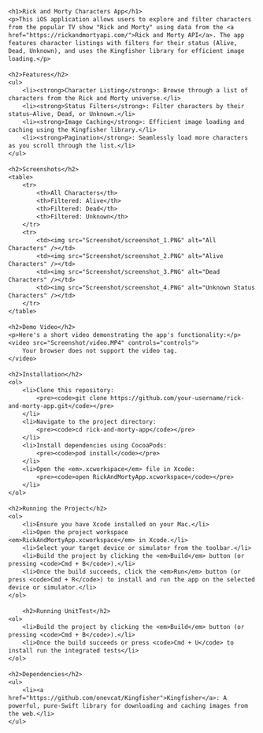     <h1>Rick and Morty Characters App</h1>
    <p>This iOS application allows users to explore and filter characters from the popular TV show "Rick and Morty" using data from the <a href="https://rickandmortyapi.com/">Rick and Morty API</a>. The app features character listings with filters for their status (Alive, Dead, Unknown), and uses the Kingfisher library for efficient image loading.</p>

    <h2>Features</h2>
    <ul>
        <li><strong>Character Listing</strong>: Browse through a list of characters from the Rick and Morty universe.</li>
        <li><strong>Status Filters</strong>: Filter characters by their status—Alive, Dead, or Unknown.</li>
        <li><strong>Image Caching</strong>: Efficient image loading and caching using the Kingfisher library.</li>
        <li><strong>Pagination</strong>: Seamlessly load more characters as you scroll through the list.</li>
    </ul>

    <h2>Screenshots</h2>
    <table>
        <tr>
            <th>All Characters</th>
            <th>Filtered: Alive</th>
            <th>Filtered: Dead</th>
            <th>Filtered: Unknown</th>
        </tr>
        <tr>
            <td><img src="Screenshot/screenshot_1.PNG" alt="All Characters" /></td>
            <td><img src="Screenshot/screenshot_2.PNG" alt="Alive Characters" /></td>
            <td><img src="Screenshot/screenshot_3.PNG" alt="Dead Characters" /></td>
            <td><img src="Screenshot/screenshot_4.PNG" alt="Unknown Status Characters" /></td>
        </tr>
    </table>

    <h2>Demo Video</h2>
    <p>Here's a short video demonstrating the app's functionality:</p>
    <video src="Screenshot/video.MP4" controls="controls">
        Your browser does not support the video tag.
    </video>

    <h2>Installation</h2>
    <ol>
        <li>Clone this repository:
            <pre><code>git clone https://github.com/your-username/rick-and-morty-app.git</code></pre>
        </li>
        <li>Navigate to the project directory:
            <pre><code>cd rick-and-morty-app</code></pre>
        </li>
        <li>Install dependencies using CocoaPods:
            <pre><code>pod install</code></pre>
        </li>
        <li>Open the <em>.xcworkspace</em> file in Xcode:
            <pre><code>open RickAndMortyApp.xcworkspace</code></pre>
        </li>
    </ol>

    <h2>Running the Project</h2>
    <ol>
        <li>Ensure you have Xcode installed on your Mac.</li>
        <li>Open the project workspace <em>RickAndMortyApp.xcworkspace</em> in Xcode.</li>
        <li>Select your target device or simulator from the toolbar.</li>
        <li>Build the project by clicking the <em>Build</em> button (or pressing <code>Cmd + B</code>).</li>
        <li>Once the build succeeds, click the <em>Run</em> button (or press <code>Cmd + R</code>) to install and run the app on the selected device or simulator.</li>
    </ol>
    
        <h2>Running UnitTest</h2>
    <ol>
        <li>Build the project by clicking the <em>Build</em> button (or pressing <code>Cmd + B</code>).</li>
        <li>Once the build succeeds or press <code>Cmd + U</code> to install run the integrated tests</li>
    </ol>

    <h2>Dependencies</h2>
    <ul>
        <li><a href="https://github.com/onevcat/Kingfisher">Kingfisher</a>: A powerful, pure-Swift library for downloading and caching images from the web.</li>
    </ul>

